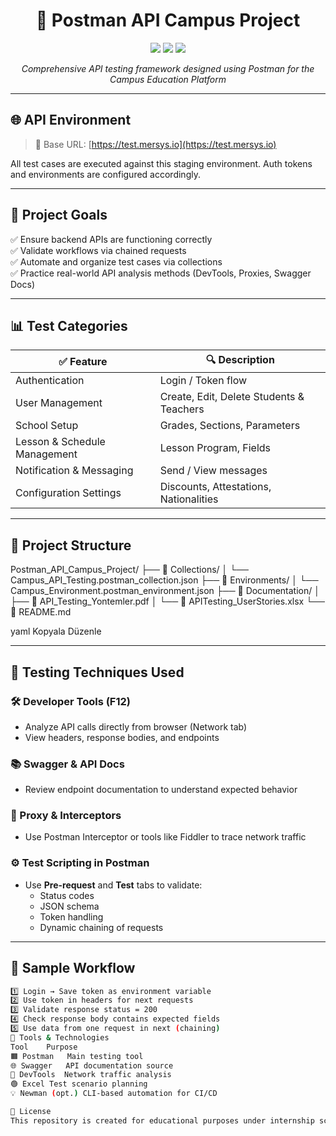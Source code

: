 <h1 align="center">🚀 Postman API Campus Project</h1>

<p align="center">
  <img src="https://img.shields.io/badge/status-active-success" />
  <img src="https://img.shields.io/badge/tech-stack-Postman-orange" />
  <img src="https://img.shields.io/badge/level-internship-blue" />
</p>

<p align="center">
  <i>Comprehensive API testing framework designed using Postman for the Campus Education Platform</i>
</p>

---

## 🌐 API Environment

> 🧩 Base URL: [https://test.mersys.io](https://test.mersys.io)

All test cases are executed against this staging environment. Auth tokens and environments are configured accordingly.

---

## 📌 Project Goals

✅ Ensure backend APIs are functioning correctly  
✅ Validate workflows via chained requests  
✅ Automate and organize test cases via collections  
✅ Practice real-world API analysis methods (DevTools, Proxies, Swagger Docs)

---

## 📊 Test Categories

| ✅ Feature                         | 🔍 Description                                      |
|-----------------------------------|-----------------------------------------------------|
| Authentication                   | Login / Token flow                                 |
| User Management                  | Create, Edit, Delete Students & Teachers           |
| School Setup                     | Grades, Sections, Parameters                       |
| Lesson & Schedule Management     | Lesson Program, Fields                             |
| Notification & Messaging         | Send / View messages                               |
| Configuration Settings           | Discounts, Attestations, Nationalities             |

---

## 📁 Project Structure

Postman_API_Campus_Project/
├── 📂 Collections/
│ └── Campus_API_Testing.postman_collection.json
├── 📂 Environments/
│ └── Campus_Environment.postman_environment.json
├── 📂 Documentation/
│ ├── 📄 API_Testing_Yontemler.pdf
│ └── 📄 APITesting_UserStories.xlsx
└── 📄 README.md

yaml
Kopyala
Düzenle

---

## 🧪 Testing Techniques Used

### 🛠️ Developer Tools (F12)
- Analyze API calls directly from browser (Network tab)
- View headers, response bodies, and endpoints

### 📚 Swagger & API Docs
- Review endpoint documentation to understand expected behavior

### 🔁 Proxy & Interceptors
- Use Postman Interceptor or tools like Fiddler to trace network traffic

### ⚙️ Test Scripting in Postman
- Use **Pre-request** and **Test** tabs to validate:
  - Status codes
  - JSON schema
  - Token handling
  - Dynamic chaining of requests

---

## 🧩 Sample Workflow

```bash
1️⃣ Login → Save token as environment variable
2️⃣ Use token in headers for next requests
3️⃣ Validate response status = 200
4️⃣ Check response body contains expected fields
5️⃣ Use data from one request in next (chaining)
📌 Tools & Technologies
Tool	Purpose
🟧 Postman	Main testing tool
🌐 Swagger	API documentation source
🧭 DevTools	Network traffic analysis
🟢 Excel	Test scenario planning
💡 Newman (opt.)	CLI-based automation for CI/CD

📜 License
This repository is created for educational purposes under internship scope. Not intended for production usage.
